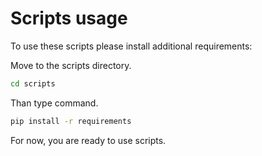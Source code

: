 # Scripts usage

To use these scripts please install additional requirements:

Move to the scripts directory.
```bash
cd scripts
```

Than type command.
```bash
pip install -r requirements
```

For now, you are ready to use scripts.
